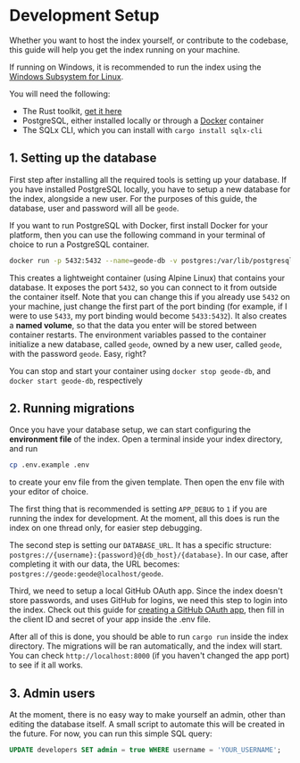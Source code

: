 # Development Setup

Whether you want to host the index yourself, or contribute to the codebase, this guide will help you get the index running on your machine.

If running on Windows, it is recommended to run the index using the [Windows Subsystem for Linux](https://learn.microsoft.com/en-us/windows/wsl/install).

You will need the following:

- The Rust toolkit, [get it here](https://www.rust-lang.org/learn/get-started)
- PostgreSQL, either installed locally or through a [Docker](https://www.docker.com/) container
- The SQLx CLI, which you can install with `cargo install sqlx-cli`

## 1. Setting up the database

First step after installing all the required tools is setting up your database. If you have installed PostgreSQL locally, you have to setup a new database for the index, alongside a new user. For the purposes of this guide, the database, user and password will all be `geode`.

If you want to run PostgreSQL with Docker, first install Docker for your platform, then you can use the following command in your terminal of choice to run a PostgreSQL container.

```bash
docker run -p 5432:5432 --name=geode-db -v postgres:/var/lib/postgresql/data --restart=unless-stopped -e POSTGRES_DB=geode -e POSTGRES_USER=geode -e POSTGRES_PASSWORD=geode -dit postgres:14-alpine3.20
```

This creates a lightweight container (using Alpine Linux) that contains your database. It exposes the port `5432`, so you can connect to it from outside the container itself. Note that you can change this if you already use `5432` on your machine, just change the first part of the port binding (for example, if I were to use `5433`, my port binding would become `5433:5432`). It also creates a **named volume**, so that the data you enter will be stored between container restarts. The environment variables passed to the container initialize a new database, called `geode`, owned by a new user, called `geode`, with the password `geode`. Easy, right?

You can stop and start your container using `docker stop geode-db`, and `docker start geode-db`, respectively

## 2. Running migrations

Once you have your database setup, we can start configuring the **environment file** of the index. Open a terminal inside your index directory, and run
```bash
cp .env.example .env
```
to create your env file from the given template. Then open the env file with your editor of choice.

The first thing that is recommended is setting `APP_DEBUG` to `1` if you are running the index for development. At the moment, all this does is run the index on one thread only, for easier step debugging.

The second step is setting our `DATABASE_URL`. It has a specific structure: `postgres://{username}:{password}@{db_host}/{database}`. In our case, after completing it with our data, the URL becomes: `postgres://geode:geode@localhost/geode`.

Third, we need to setup a local GitHub OAuth app. Since the index doesn't store passwords, and uses GitHub for logins, we need this step to login into the index. Check out this guide for [creating a GitHub OAuth app](https://docs.github.com/en/apps/oauth-apps/building-oauth-apps/creating-an-oauth-app), then fill in the client ID and secret of your app inside the .env file.

After all of this is done, you should be able to run `cargo run` inside the index directory. The migrations will be ran automatically, and the index will start. You can check `http://localhost:8000` (if you haven't changed the app port) to see if it all works.

## 3. Admin users

At the moment, there is no easy way to make yourself an admin, other than editing the database itself. A small script to automate this will be created in the future. For now, you can run this simple SQL query:

```sql
UPDATE developers SET admin = true WHERE username = 'YOUR_USERNAME';
```
